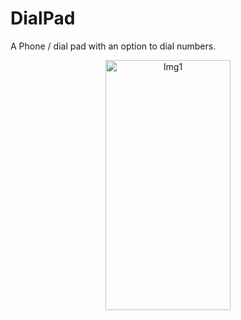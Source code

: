# DialPad
A Phone / dial pad with an option to dial numbers.


<p align="center">
  <img width="200" height = "400" alt="Img1" src="https://user-images.githubusercontent.com/90863360/215484528-a1836ab7-2853-4233-9c3d-178c4b406510.png">
</p>

